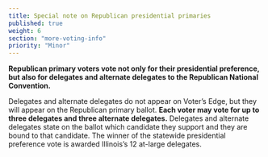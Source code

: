 ```yaml
---
title: Special note on Republican presidential primaries
published: true
weight: 6
section: "more-voting-info"
priority: "Minor"
---
```

**Republican primary voters vote not only for their presidential preference, but also for delegates and alternate delegates to the Republican National Convention.**  

Delegates and alternate delegates do not appear on Voter’s Edge, but they will appear on the Republican primary ballot. **Each voter may vote for up to three delegates and three alternate delegates.** Delegates and alternate delegates state on the ballot which candidate they support and they are bound to that candidate. The winner of the statewide presidential preference vote is awarded Illinois’s 12 at-large delegates.  
